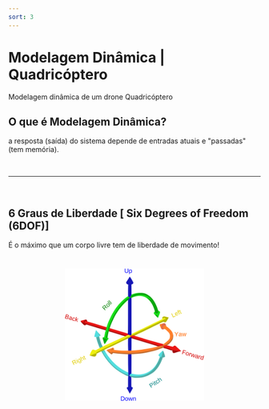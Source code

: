 ```yaml
---
sort: 3
---
```


# Modelagem Dinâmica | Quadricóptero

Modelagem dinâmica de um drone Quadricóptero

## O que é Modelagem Dinâmica?

a resposta (saída) do sistema depende de entradas atuais e "passadas" (tem memória).

<br>

---
<br>

## 6 Graus de Liberdade [ Six Degrees of Freedom (6DOF)]

É o máximo que um corpo livre tem de liberdade de movimento!

<h1 align="center">
  <img style="width:55%" width="100" src="../assets/images/model_dinamica/6DOF.png"/>
</h1>